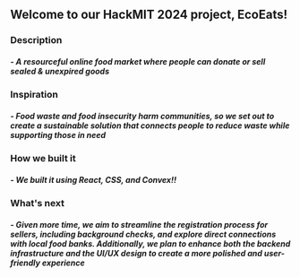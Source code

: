 ## Welcome to our HackMIT 2024 project, EcoEats!

### Description 
##### - A resourceful online food market where people can donate or sell sealed & unexpired goods


### Inspiration
##### - Food waste and food insecurity harm communities, so we set out to create a sustainable solution that connects people to reduce waste while supporting those in need


### How we built it
##### - We built it using React, CSS, and Convex!!


### What's next 
##### - Given more time, we aim to streamline the registration process for sellers, including background checks, and explore direct connections with local food banks. Additionally, we plan to enhance both the backend infrastructure and the UI/UX design to create a more polished and user-friendly experience
